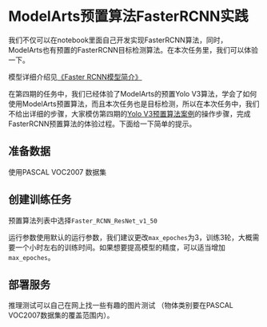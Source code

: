 # ModelArts预置算法FasterRCNN实践

我们不仅可以在notebook里面自己开发实现FasterRCNN算法，同时，ModelArts也有预置的FasterRCNN目标检测算法。在本次任务里，我们可以体验一下。

模型详细介绍见[《Faster RCNN模型简介》](https://github.com/huaweicloud/ModelArts-Lab/wiki/Faster-RCNN%E6%A8%A1%E5%9E%8B%E7%AE%80%E4%BB%8B)

在第四期的任务中，我们已经体验了ModelArts的预置Yolo V3算法，学会了如何使用ModelArts预置算法，而且本次任务也是目标检测，所以在本次任务中，我们不给出详细的步骤，大家模仿第四期的[Yolo V3预置算法案例](../DL_image_object_detection_yolo/ModelArts物体检测Yolo_V3预置算法案例.md)的操作步骤，完成FasterRCNN预置算法的体验过程。下面给一下简单的提示。

## 准备数据

使用PASCAL VOC2007 数据集

## 创建训练任务

预置算法列表中选择`Faster_RCNN_ResNet_v1_50 ` 

运行参数使用默认的运行参数，我们建议更改`max_epoches`为3，训练3轮，大概需要一个小时左右的训练时间。如果想要提高模型的精度，可以适当增加`max_epoches`。

## 部署服务

推理测试可以自己在网上找一些有趣的图片测试 （物体类别要在PASCAL VOC2007数据集的覆盖范围内）。



